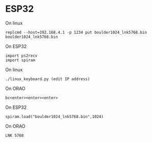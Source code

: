 # ESP32

On linux

    replcmd --host=192.168.4.1 -p 1234 put boulder1024_lnk5768.bin boulder1024_lnk5768.bin

On ESP32

    import ps2recv
    import spiram

On linux

    ./linux_keyboard.py (edit IP address)

On ORAO

    bc<enter><enter><enter>

On ESP32

    spiram.load("boulder1024_lnk5768.bin",1024)

On ORAO

    LNK 5768

